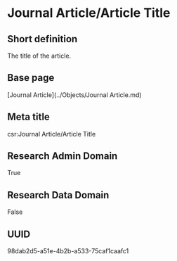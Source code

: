 # Journal Article/Article Title
## Short definition
The title of the article.
## Base page
[Journal Article](../Objects/Journal Article.md)
## Meta title
csr:Journal Article/Article Title
## Research Admin Domain
True
## Research Data Domain
False
## UUID
98dab2d5-a51e-4b2b-a533-75caf1caafc1
